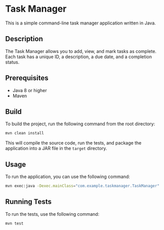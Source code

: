 # Task Manager

This is a simple command-line task manager application written in Java.

## Description

The Task Manager allows you to add, view, and mark tasks as complete. Each task has a unique ID, a description, a due date, and a completion status.

## Prerequisites

- Java 8 or higher
- Maven

## Build

To build the project, run the following command from the root directory:

```bash
mvn clean install
```

This will compile the source code, run the tests, and package the application into a JAR file in the `target` directory.

## Usage

To run the application, you can use the following command:

```bash
mvn exec:java -Dexec.mainClass="com.example.taskmanager.TaskManager"
```

## Running Tests

To run the tests, use the following command:

```bash
mvn test
```

